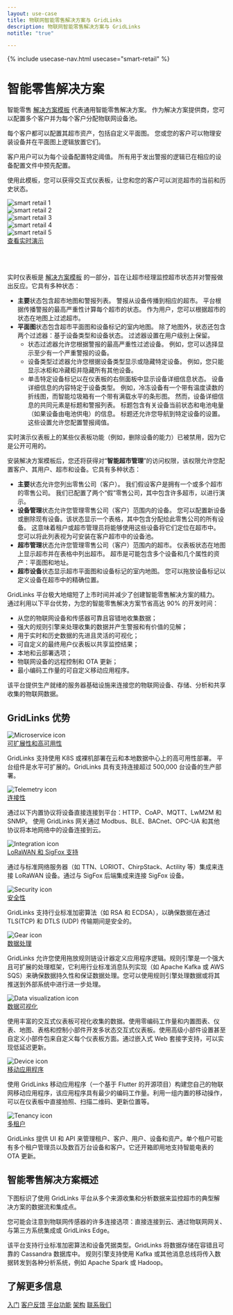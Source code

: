 ```yaml
---
layout: use-case
title: 物联网智能零售解决方案与 GridLinks
description: 物联网智能零售解决方案与 GridLinks
notitle: "true"

---
```


{% include usecase-nav.html usecase="smart-retail" %}

<h1 class="usecase-title">智能零售解决方案</h1>

智能零售 [解决方案模板](/docs/paas/solution-templates/smart-retail/) 代表通用智能零售解决方案。
作为解决方案提供商，您可以配置多个客户并为每个客户分配物联网设备池。

每个客户都可以配置其超市资产，包括自定义平面图。
您或您的客户可以物理安装设备并在平面图上逻辑放置它们。

客户用户可以为每个设备配置特定阈值。
所有用于发出警报的逻辑已在相应的设备配置文件中预先配置。

使用此模板，您可以获得交互式仪表板，让您和您的客户可以浏览超市的当前和历史状态。

<div class="usecase-carousel owl-carousel owl-theme">
    <div>
        <img class="item-image" src="/images/usecases/smart-retail/sr1.png" alt="smart retail 1">
    </div>
    <div>
        <img class="item-image" src="/images/usecases/smart-retail/sr2.png" alt="smart retail 2">
    </div>
    <div>
        <img class="item-image" src="/images/usecases/smart-retail/sr3.png" alt="smart retail 3">
    </div>
    <div>
        <img class="item-image" src="/images/usecases/smart-retail/sr4.png" alt="smart retail 4">
    </div>
    <div>
        <img class="item-image" src="/images/usecases/smart-retail/sr5.png" alt="smart retail 5">
    </div>
</div>

<div class="center" style="margin-bottom: 64px;">
    <a target="_blank" href="https://gridlinks.codingas.com/dashboard/551d4ca0-8b54-11ec-98f9-ff45c37940c6?publicId=4978baf0-8a92-11ec-98f9-ff45c37940c6" class="button">查看实时演示</a>
</div>

实时仪表板是 [解决方案模板](/docs/paas/solution-templates/smart-retail) 的一部分，旨在让超市经理监控超市状态并对警报做出反应。它具有多种状态：

* **主要**状态包含超市地图和警报列表。
警报从设备传播到相应的超市。
平台根据传播警报的最高严重性计算每个超市的状态。
作为用户，您可以根据超市的状态在地图上过滤超市。
* **平面图**状态包含超市平面图和设备标记的室内地图。
除了地图外，状态还包含两个过滤器：基于设备类型和设备状态。
过滤器设置在用户级别上保留。
    * 状态过滤器允许您根据警报的最高严重性过滤设备。
      例如，您可以选择显示至少有一个严重警报的设备。
    * 设备类型过滤器允许您根据设备类型显示或隐藏特定设备。
      例如，您只能显示冰柜和冷藏柜并隐藏所有其他设备。
    * 单击特定设备标记以在仪表板的右侧面板中显示设备详细信息状态。
      设备详细信息的内容特定于设备类型。
      例如，冷冻设备有一个带有温度读数的折线图，而智能垃圾箱有一个带有满载水平的条形图。
      然而，设备详细信息的共同元素是标题和警报列表。
      标题包含有关设备当前状态和电池电量（如果设备由电池供电）的信息。
      标题还允许您导航到特定设备的设置。这些设置允许您配置警报阈值。

实时演示仪表板上的某些仪表板功能（例如，删除设备的能力）已被禁用，因为它是公开可用的。

安装解决方案模板后，您还将获得对“**智能超市管理**”的访问权限，该权限允许您配置客户、其用户、超市和设备。它具有多种状态：

* **主要**状态允许您列出零售公司（客户）。
  我们假设客户是拥有一个或多个超市的零售公司。
  我们已配置了两个“假”零售公司，其中包含许多超市，以进行演示。
 * **设备管理**状态允许您管理零售公司（客户）范围内的设备。
  您可以配置新设备或删除现有设备。该状态显示一个表格，其中包含分配给此零售公司的所有设备。
  这意味着租户或超市管理员将能够使用这些设备将它们定位在超市中。
  您可以将此列表视为可安装在客户超市中的设备池。
* **超市管理**状态允许您管理零售公司（客户）范围内的超市。
    仪表板状态在地图上显示超市并在表格中列出超市。
    超市是可能包含多个设备和几个属性的资产：平面图和地址。
* **超市设备**状态显示超市平面图和设备标记的室内地图。
    您可以拖放设备标记以定义设备在超市中的精确位置。

GridLinks 平台极大地缩短了上市时间并减少了创建智能零售解决方案的精力。
通过利用以下平台优势，为您的智能零售解决方案节省高达 90% 的开发时间：

- 从您的物联网设备和传感器可靠且容错地收集数据；
- 强大的规则引擎来处理收集的数据并产生警报和有价值的见解；
- 用于实时和历史数据的先进且灵活的可视化；
- 可自定义的最终用户仪表板以共享监控结果；
- 本地和云部署选项；
- 物联网设备的远程控制和 OTA 更新；
- 最小编码工作量的可自定义移动应用程序。

该平台提供生产就绪的服务器基础设施来连接您的物联网设备、存储、分析和共享收集的物联网数据。


## GridLinks 优势
<section class="usecase-advantages">
    <div class="usecase-background">
        <div class="bottom-features1"></div><div class="bottom-features2"></div><div class="small11"></div><div class="small12"></div>
    </div>
    <div class="cards row">
        <div class="col-lg-6">
            <div class="block">
                <img src="/images/microservices-icon.svg" alt="Microservice icon">
                <div>
                    <a class="title" href="/docs/reference/msa/">可扩展性和高可用性</a>
                    <p>GridLinks 支持使用 K8S 或裸机部署在云和本地数据中心上的高可用性部署。
                        平台组件是水平可扩展的。GridLinks 具有支持连接超过 500,000 台设备的生产部署。</p>
                </div>
            </div>
        </div>
        <div class="col-lg-6">
            <div class="block">
                <img src="/images/telemetry-icon.svg" alt="Telemetry icon">
                <div>
                    <a class="title" href="/docs/getting-started-guides/connectivity/">连接性</a>
                    <p>通过以下内置协议将设备直接连接到平台：HTTP、CoAP、MQTT、LwM2M 和 SNMP。
                        使用 GridLinks 网关通过 Modbus、BLE、BACnet、OPC-UA 和其他协议将本地网络中的设备连接到云。</p>
                </div>
            </div>
        </div>
        <div class="col-lg-6">
            <div class="block">
                <img src="/images/integration-icon.svg" alt="Integration icon">
                <div>
                    <a class="title" href="/docs/user-guide/integrations/">LoRaWAN 和 SigFox 支持</a>
                    <p>通过与标准网络服务器（如 TTN、LORIOT、ChirpStack、Actility 等）集成来连接 LoRaWAN 设备。通过与 SigFox 后端集成来连接 SigFox 设备。</p>
                </div>
            </div>
        </div>
        <div class="col-lg-6">
            <div class="block">
                <img src="/images/security-icon.svg" alt="Security icon">
                <div>
                    <a class="title" href="/docs/pe/user-guide/ssl/http-over-ssl/">安全性</a>
                    <p>GridLinks 支持行业标准加密算法（如 RSA 和 ECDSA），以确保数据在通过 TLS(TCP) 和 DTLS (UDP) 传输期间是安全的。</p>
                </div>
            </div>
        </div>
        <div class="col-lg-6">
            <div class="block">
                <img src="/images/engine-icon.svg" alt="Gear icon">
                <div>
                    <a class="title" href="/docs/pe/user-guide/rule-engine-2-0/overview/">数据处理</a>
                    <p>GridLinks 允许您使用拖放规则链设计器定义应用程序逻辑。规则引擎是一个强大且可扩展的处理框架，它利用行业标准消息队列实现（如 Apache Kafka 或 AWS SQS）来确保数据持久性和保证数据处理。您可以使用规则引擎处理数据或将其推送到外部系统中进行进一步处理。</p>
                </div>
            </div>
        </div>
        <div class="col-lg-6">
            <div class="block">
                <img src="/images/visualization-icon.svg" alt="Data visualization icon">
                <div>
                    <a class="title" href="/docs/user-guide/dashboards/">数据可视化</a>
                    <p>使用丰富的交互式仪表板可视化收集的数据。使用零编码工作量和内置图表、仪表、地图、表格和控制小部件开发多状态交互式仪表板。使用高级小部件设置甚至自定义小部件包来自定义每个仪表板方面。通过嵌入式 Web 套接字支持，可以实现低延迟更新。</p>
                </div>
            </div>
        </div>
        <div class="col-lg-6">
            <div class="block">
                <img src="/images/device-icon.svg" alt="Device icon">
                <div>
                    <a class="title" href="/docs/mobile/">移动应用程序</a>
                    <p>使用 GridLinks 移动应用程序（一个基于 Flutter 的开源项目）构建您自己的物联网移动应用程序，该应用程序具有最少的编码工作量。利用一组内置的移动操作，可以在仪表板中直接拍照、扫描二维码、更新位置等。</p>
                </div>
            </div>
        </div>
        <div class="col-lg-6">
            <div class="block">
                <img src="/images/tenancy-icon.svg" alt="Tenancy icon">
                <div>
                    <a class="title" href="/docs/user-guide/entities-and-relations/">多租户</a>
                    <p>GridLinks 提供 UI 和 API 来管理租户、客户、用户、设备和资产。单个租户可能有多个租户管理员以及数百万台设备和客户。它还开箱即用地支持智能电表的 OTA 更新。</p>
                </div>
            </div>
        </div>
    </div>
</section>

## 智能零售解决方案概述

下图标识了使用 GridLinks 平台从多个来源收集和分析数据来监控超市的典型解决方案的数据流和集成点。

<object width="100%" style="max-width: max-content; margin: 32px 0" data="/images/iot-use-cases/common-edge.svg"></object>

您可能会注意到物联网传感器的许多连接选项：直接连接到云、通过物联网网关、与第三方系统集成或 GridLinks Edge。

该平台支持行业标准加密算法和设备凭据类型。GridLinks 将数据存储在容错且可靠的 Cassandra 数据库中。
规则引擎支持使用 Kafka 或其他消息总线将传入数据转发到各种分析系统，例如 Apache Spark 或 Hadoop。

## 了解更多信息
<div class="usecases-bottom-nav">
    <a href="/docs/getting-started-guides/helloworld/" class="button">入门</a>
    <a href="/industries/smart-energy/" class="button">客户反馈</a>
    <a href="/docs/#platform-features" class="button">平台功能</a>
    <a href="/docs/reference/" class="button">架构</a>
    <a href="/docs/contact-us/" class="button">联系我们</a>
</div>